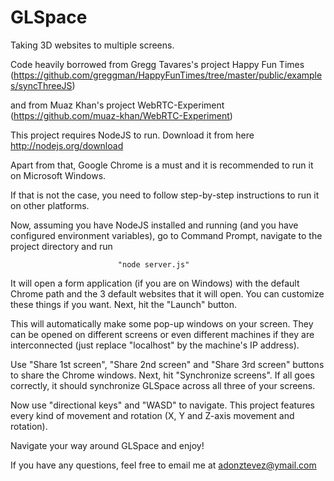 GLSpace
=======

Taking 3D websites to multiple screens.

Code heavily borrowed from Gregg Tavares's project Happy Fun Times  (https://github.com/greggman/HappyFunTimes/tree/master/public/examples/syncThreeJS)

and from Muaz Khan's project WebRTC-Experiment
(https://github.com/muaz-khan/WebRTC-Experiment)


This project requires NodeJS to run. Download it from here http://nodejs.org/download

Apart from that, Google Chrome is a must and it is recommended to run it on Microsoft Windows.

If that is not the case, you need to follow step-by-step instructions to run it on other platforms.


Now, assuming you have NodeJS installed and running (and you have configured environment variables), go to Command Prompt, navigate to the project directory and run

							"node server.js"

It will open a form application (if you are on Windows) with the default Chrome path and the 3 default websites that it will open. You can customize these things if you want. Next, hit the "Launch" button.

This will automatically make some pop-up windows on your screen. They can be opened on different screens or even different machines if they are interconnected (just replace "localhost" by the machine's IP address).

Use "Share 1st screen", "Share 2nd screen" and "Share 3rd screen" buttons to share the Chrome windows. Next, hit "Synchronize screens". If all goes correctly, it should synchronize GLSpace across all three of your screens.

Now use "directional keys" and "WASD" to navigate. This project features every kind of movement and rotation (X, Y and Z-axis movement and rotation).


Navigate your way around GLSpace and enjoy!

If you have any questions, feel free to email me at adonztevez@ymail.com
